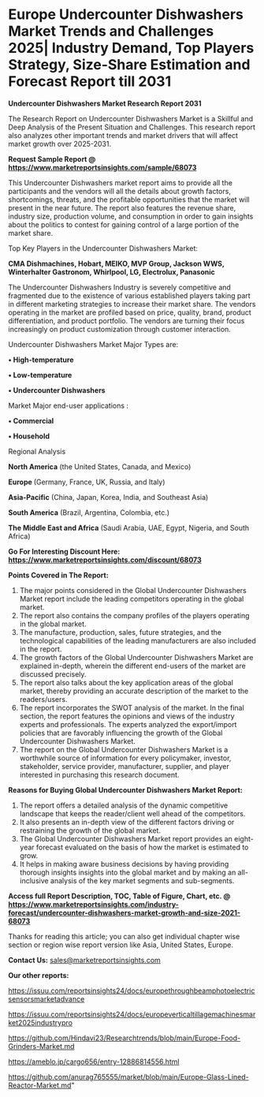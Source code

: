 # Europe Undercounter Dishwashers Market Trends and Challenges 2025| Industry Demand, Top Players Strategy, Size-Share Estimation and Forecast Report till 2031

<strong>Undercounter Dishwashers Market Research Report 2031</strong>

The Research Report on Undercounter Dishwashers Market is a Skillful and Deep Analysis of the Present Situation and Challenges. This research report also analyzes other important trends and market drivers that will affect market growth over 2025-2031.

<strong>Request Sample Report @ <a href=https://www.marketreportsinsights.com/sample/68073>https://www.marketreportsinsights.com/sample/68073</a></strong>

This Undercounter Dishwashers market report aims to provide all the participants and the vendors will all the details about growth factors, shortcomings, threats, and the profitable opportunities that the market will present in the near future. The report also features the revenue share, industry size, production volume, and consumption in order to gain insights about the politics to contest for gaining control of a large portion of the market share.

Top Key Players in the Undercounter Dishwashers Market:

<strong>CMA Dishmachines, Hobart, MEIKO, MVP Group, Jackson WWS, Winterhalter Gastronom, Whirlpool, LG, Electrolux, Panasonic</strong>

The Undercounter Dishwashers Industry is severely competitive and fragmented due to the existence of various established players taking part in different marketing strategies to increase their market share. The vendors operating in the market are profiled based on price, quality, brand, product differentiation, and product portfolio. The vendors are turning their focus increasingly on product customization through customer interaction.

Undercounter Dishwashers Market Major Types are:

<strong>• High-temperature

• Low-temperature

• Undercounter Dishwashers</strong>

Market Major end-user applications :

<strong>• Commercial

• Household</strong>

Regional Analysis

</u><strong><b>North America</b></strong> (the United States, Canada, and Mexico)

<strong><b>Europe </b></strong>(Germany, France, UK, Russia, and Italy)

<strong><b>Asia-Pacific</b></strong> (China, Japan, Korea, India, and Southeast Asia)

<strong><b>South America</b></strong> (Brazil, Argentina, Colombia, etc.)

<strong><b>The Middle East and Africa</b></strong> (Saudi Arabia, UAE, Egypt, Nigeria, and South Africa)

<strong>Go For Interesting Discount Here: <a href=https://www.marketreportsinsights.com/discount/68073>https://www.marketreportsinsights.com/discount/68073</a></strong>

<strong>Points Covered in The Report:</strong>
<ol>
  <li>The major points considered in the Global Undercounter Dishwashers Market report include the leading competitors operating in the global market.</li>
  <li>The report also contains the company profiles of the players operating in the global market.</li>
  <li>The manufacture, production, sales, future strategies, and the technological capabilities of the leading manufacturers are also included in the report.</li>
  <li>The growth factors of the Global Undercounter Dishwashers Market are explained in-depth, wherein the different end-users of the market are discussed precisely.</li>
  <li>The report also talks about the key application areas of the global market, thereby providing an accurate description of the market to the readers/users.</li>
  <li>The report incorporates the SWOT analysis of the market. In the final section, the report features the opinions and views of the industry experts and professionals. The experts analyzed the export/import policies that are favorably influencing the growth of the Global Undercounter Dishwashers Market.</li>
  <li>The report on the Global Undercounter Dishwashers Market is a worthwhile source of information for every policymaker, investor, stakeholder, service provider, manufacturer, supplier, and player interested in purchasing this research document.</li>
</ol>
<strong>Reasons for Buying Global Undercounter Dishwashers Market Report:</strong>

<ol>
  <li>The report offers a detailed analysis of the dynamic competitive landscape that keeps the reader/client well ahead of the competitors.</li>
  <li>It also presents an in-depth view of the different factors driving or restraining the growth of the global market.</li>
  <li>The Global Undercounter Dishwashers Market report provides an eight-year forecast evaluated on the basis of how the market is estimated to grow.</li>
  <li>It helps in making aware business decisions by having providing thorough insights insights into the global market and by making an all-inclusive analysis of the key market segments and sub-segments.</li>
</ol>
<strong>Access full Report Description, TOC, Table of Figure, Chart, etc. @ <a href=https://www.marketreportsinsights.com/industry-forecast/undercounter-dishwashers-market-growth-and-size-2021-68073>https://www.marketreportsinsights.com/industry-forecast/undercounter-dishwashers-market-growth-and-size-2021-68073</a></strong>


Thanks for reading this article; you can also get individual chapter wise section or region wise report version like Asia, United States, Europe.

<strong>Contact Us:</strong>
sales@marketreportsinsights.com

<strong>Our other reports:</strong>

<a href=https://issuu.com/reportsinsights24/docs/europethroughbeamphotoelectricsensorsmarketadvance>https://issuu.com/reportsinsights24/docs/europethroughbeamphotoelectricsensorsmarketadvance</a>

<a href=https://issuu.com/reportsinsights24/docs/europeverticaltillagemachinesmarket2025industrypro>https://issuu.com/reportsinsights24/docs/europeverticaltillagemachinesmarket2025industrypro</a>

<a href=https://github.com/Hindavi23/Researchtrends/blob/main/Europe-Food-Grinders-Market.md>https://github.com/Hindavi23/Researchtrends/blob/main/Europe-Food-Grinders-Market.md</a>

<a href=https://ameblo.jp/cargo656/entry-12886814556.html>https://ameblo.jp/cargo656/entry-12886814556.html</a>

<a href=https://github.com/anurag765555/market/blob/main/Europe-Glass-Lined-Reactor-Market.md>https://github.com/anurag765555/market/blob/main/Europe-Glass-Lined-Reactor-Market.md</a>"
